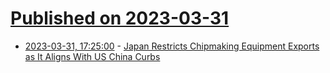 # [Published on 2023-03-31](index.md)

* [2023-03-31, 17:25:00](https://slashdot.org/story/23/03/31/1647237/japan-restricts-chipmaking-equipment-exports-as-it-aligns-with-us-china-curbs?utm_source=rss1.0mainlinkanon&utm_medium=feed) - [Japan Restricts Chipmaking Equipment Exports as It Aligns With US China Curbs](https://slashdot.org/story/23/03/31/1647237/japan-restricts-chipmaking-equipment-exports-as-it-aligns-with-us-china-curbs?utm_source=rss1.0mainlinkanon&utm_medium=feed)
